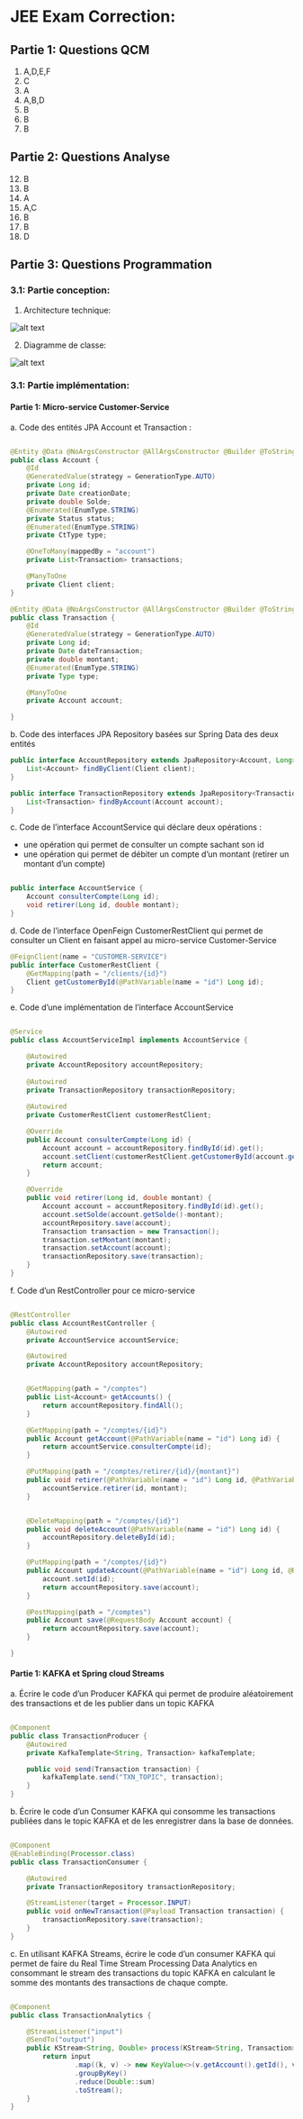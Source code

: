 # JEE Exam Correction:

## Partie 1: Questions QCM

1. A,D,E,F
2. C
3. A
4. A,B,D
5. B
6. B
7. B

## Partie 2: Questions Analyse

12. B
13. B
14. A
15. A,C
16. B
17. B
18. D

## Partie 3: Questions Programmation

### 3.1: Partie conception:


1. Architecture technique:

![alt text](image.png)



2. Diagramme de classe:

![alt text](<CLASS.jpg>)



### 3.1: Partie implémentation:

#### Partie 1: Micro-service Customer-Service

a. Code des entités JPA Account et Transaction : 

```java

@Entity @Data @NoArgsConstructor @AllArgsConstructor @Builder @ToString
public class Account {
    @Id
    @GeneratedValue(strategy = GenerationType.AUTO)
    private Long id;
    private Date creationDate;
    private double Solde;
    @Enumerated(EnumType.STRING)
    private Status status;
    @Enumerated(EnumType.STRING)
    private CtType type;

    @OneToMany(mappedBy = "account")
    private List<Transaction> transactions;

    @ManyToOne
    private Client client;
}

@Entity @Data @NoArgsConstructor @AllArgsConstructor @Builder @ToString
public class Transaction {
    @Id 
    @GeneratedValue(strategy = GenerationType.AUTO)
    private Long id;
    private Date dateTransaction;
    private double montant;
    @Enumerated(EnumType.STRING)
    private Type type;

    @ManyToOne
    private Account account;

}
```

b. Code des interfaces JPA Repository basées sur Spring Data des deux entités

```java
public interface AccountRepository extends JpaRepository<Account, Long> {
    List<Account> findByClient(Client client);
}

public interface TransactionRepository extends JpaRepository<Transaction, Long> {
    List<Transaction> findByAccount(Account account);
}
```

c. Code de l’interface AccountService qui déclare deux opérations : 

- une opération qui permet de consulter un compte sachant son id 
- une opération qui permet de débiter un compte d’un montant (retirer un montant d’un compte)


```java

public interface AccountService {
    Account consulterCompte(Long id);
    void retirer(Long id, double montant);
}

```

d. Code de l’interface OpenFeign CustomerRestClient qui permet de consulter un Client en faisant appel au micro-service Customer-Service

```java
@FeignClient(name = "CUSTOMER-SERVICE")
public interface CustomerRestClient {
    @GetMapping(path = "/clients/{id}")
    Client getCustomerById(@PathVariable(name = "id") Long id);
}
```


e. Code d’une implémentation de l’interface AccountService

```java

@Service
public class AccountServiceImpl implements AccountService {

    @Autowired
    private AccountRepository accountRepository;
    
    @Autowired
    private TransactionRepository transactionRepository;
    
    @Autowired
    private CustomerRestClient customerRestClient;

    @Override
    public Account consulterCompte(Long id) {
        Account account = accountRepository.findById(id).get();
        account.setClient(customerRestClient.getCustomerById(account.getClientID()));
        return account;
    }

    @Override
    public void retirer(Long id, double montant) {
        Account account = accountRepository.findById(id).get();
        account.setSolde(account.getSolde()-montant);
        accountRepository.save(account);
        Transaction transaction = new Transaction();
        transaction.setMontant(montant);
        transaction.setAccount(account);
        transactionRepository.save(transaction);
    }
}
```


f. Code d’un RestController pour ce micro-service

```java

@RestController
public class AccountRestController {
    @Autowired
    private AccountService accountService;

    @Autowired
    private AccountRepository accountRepository;


    @GetMapping(path = "/comptes")
    public List<Account> getAccounts() {
        return accountRepository.findAll();
    }

    @GetMapping(path = "/comptes/{id}")
    public Account getAccount(@PathVariable(name = "id") Long id) {
        return accountService.consulterCompte(id);
    }

    @PutMapping(path = "/comptes/retirer/{id}/{montant}")
    public void retirer(@PathVariable(name = "id") Long id, @PathVariable double montant) {
        accountService.retirer(id, montant);
    }


    @DeleteMapping(path = "/comptes/{id}")
    public void deleteAccount(@PathVariable(name = "id") Long id) {
        accountRepository.deleteById(id);
    }

    @PutMapping(path = "/comptes/{id}")
    public Account updateAccount(@PathVariable(name = "id") Long id, @RequestBody Account account) {
        account.setId(id);
        return accountRepository.save(account);
    }

    @PostMapping(path = "/comptes")
    public Account save(@RequestBody Account account) {
        return accountRepository.save(account);
    }

}
```


#### Partie 1: KAFKA et Spring cloud Streams



a. Écrire le code d’un Producer KAFKA qui permet de produire aléatoirement
des transactions et de les publier dans un topic KAFKA

```java

@Component
public class TransactionProducer {
    @Autowired
    private KafkaTemplate<String, Transaction> kafkaTemplate;

    public void send(Transaction transaction) {
        kafkaTemplate.send("TXN_TOPIC", transaction);
    }
}
```



b. Écrire le code d’un Consumer KAFKA qui consomme les transactions publiées
dans le topic KAFKA et de les enregistrer dans la base de données.

```java

@Component
@EnableBinding(Processor.class)
public class TransactionConsumer {

    @Autowired
    private TransactionRepository transactionRepository;

    @StreamListener(target = Processor.INPUT)
    public void onNewTransaction(@Payload Transaction transaction) {
        transactionRepository.save(transaction);
    }
}
```
c. En utilisant KAFKA Streams, écrire le code d’un consumer KAFKA qui permet
de faire du Real Time Stream Processing Data Analytics en consommant le
stream des transactions du topic KAFKA en calculant le somme des
montants des transactions de chaque compte.


```java

@Component
public class TransactionAnalytics {

    @StreamListener("input")
    @SendTo("output")
    public KStream<String, Double> process(KStream<String, Transaction> input) {
        return input
                .map((k, v) -> new KeyValue<>(v.getAccount().getId(), v.getMontant()))
                .groupByKey()
                .reduce(Double::sum)
                .toStream();
    }
}
```


